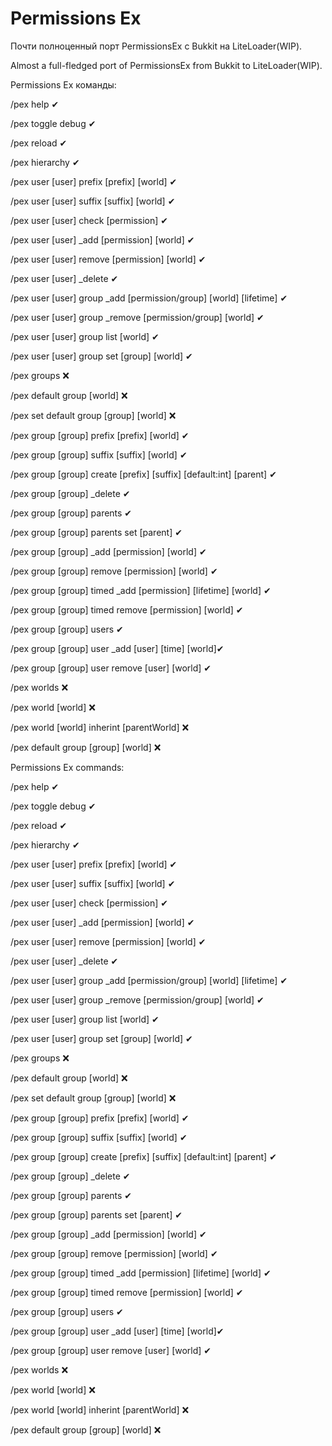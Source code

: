 <h1>Permissions Ex</h1>
<p>Почти полноценный порт PermissionsEx с Bukkit на LiteLoader(WIP).</p>
<p>Almost a full-fledged port of PermissionsEx from Bukkit to LiteLoader(WIP).</p>
<p></p>
<p>Permissions Ex команды:</p>
<p>/pex help ✔</p>
<p>/pex toggle debug ✔</p>
<p>/pex reload ✔</p>
<p>/pex hierarchy ✔</p>
<p>/pex user [user] prefix [prefix] [world] ✔</p>
<p>/pex user [user] suffix [suffix] [world] ✔</p>
<p>/pex user [user] check [permission] ✔</p>
<p>/pex user [user] _add [permission] [world] ✔</p>
<p>/pex user [user] remove [permission] [world] ✔</p>
<p>/pex user [user] _delete ✔</p>
<p>/pex user [user] group _add [permission/group] [world] [lifetime] ✔</p>
<p>/pex user [user] group _remove [permission/group] [world] ✔</p>
<p>/pex user [user] group list [world] ✔</p>
<p>/pex user [user] group set [group] [world] ✔</p>
<p>/pex groups ❌</p>
<p>/pex default group [world] ❌</p>
<p>/pex set default group [group] [world] ❌</p>
<p>/pex group [group] prefix [prefix] [world] ✔</p>
<p>/pex group [group] suffix [suffix] [world] ✔</p>
<p>/pex group [group] create [prefix] [suffix] [default:int] [parent] ✔</p>
<p>/pex group [group] _delete ✔</p>
<p>/pex group [group] parents ✔</p>
<p>/pex group [group] parents set [parent] ✔</p>
<p>/pex group [group] _add [permission] [world] ✔</p>
<p>/pex group [group] remove [permission] [world] ✔</p>
<p>/pex group [group] timed _add [permission] [lifetime] [world] ✔</p>
<p>/pex group [group] timed remove [permission] [world] ✔</p>
<p>/pex group [group] users ✔</p>
<p>/pex group [group] user _add [user] [time] [world]✔</p>
<p>/pex group [group] user remove [user] [world] ✔</p>
<p>/pex worlds ❌</p>
<p>/pex world [world] ❌</p>
<p>/pex world [world] inherint [parentWorld] ❌</p>
<p>/pex default group [group] [world] ❌</p>
<p></p>
<p>Permissions Ex commands:</p>
<p>/pex help ✔</p>
<p>/pex toggle debug ✔</p>
<p>/pex reload ✔</p>
<p>/pex hierarchy ✔</p>
<p>/pex user [user] prefix [prefix] [world] ✔</p>
<p>/pex user [user] suffix [suffix] [world] ✔</p>
<p>/pex user [user] check [permission] ✔</p>
<p>/pex user [user] _add [permission] [world] ✔</p>
<p>/pex user [user] remove [permission] [world] ✔</p>
<p>/pex user [user] _delete ✔</p>
<p>/pex user [user] group _add [permission/group] [world] [lifetime] ✔</p>
<p>/pex user [user] group _remove [permission/group] [world] ✔</p>
<p>/pex user [user] group list [world] ✔</p>
<p>/pex user [user] group set [group] [world] ✔</p>
<p>/pex groups ❌</p>
<p>/pex default group [world] ❌</p>
<p>/pex set default group [group] [world] ❌</p>
<p>/pex group [group] prefix [prefix] [world] ✔</p>
<p>/pex group [group] suffix [suffix] [world] ✔</p>
<p>/pex group [group] create [prefix] [suffix] [default:int] [parent] ✔</p>
<p>/pex group [group] _delete ✔</p>
<p>/pex group [group] parents ✔</p>
<p>/pex group [group] parents set [parent] ✔</p>
<p>/pex group [group] _add [permission] [world] ✔</p>
<p>/pex group [group] remove [permission] [world] ✔</p>
<p>/pex group [group] timed _add [permission] [lifetime] [world] ✔</p>
<p>/pex group [group] timed remove [permission] [world] ✔</p>
<p>/pex group [group] users ✔</p>
<p>/pex group [group] user _add [user] [time] [world]✔</p>
<p>/pex group [group] user remove [user] [world] ✔</p>
<p>/pex worlds ❌</p>
<p>/pex world [world] ❌</p>
<p>/pex world [world] inherint [parentWorld] ❌</p>
<p>/pex default group [group] [world] ❌</p>
